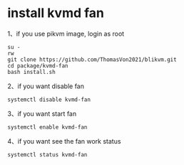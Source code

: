 # install kvmd fan
1、if you use pikvm image, login as root
```
su -
rw
git clone https://github.com/ThomasVon2021/blikvm.git
cd package/kvmd-fan
bash install.sh
```

2、if you want disable fan
```
systemctl disable kvmd-fan
```

3、if you want start fan
```
systemctl enable kvmd-fan
```

4、if you want see the fan work status
```
systemctl status kvmd-fan
```
